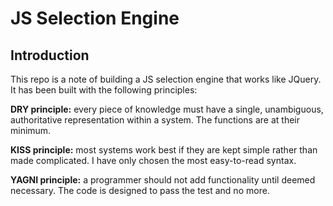 # JS Selection Engine

## Introduction

This repo is a note of building a JS selection engine that works like JQuery. It has been built with the following principles:

**DRY principle:** every piece of knowledge must have a single, unambiguous, authoritative representation within a system. The functions are at their minimum.

**KISS principle:** most systems work best if they are kept simple rather than made complicated. I have only chosen the  most easy-to-read syntax.

**YAGNI principle:** a programmer should not add functionality until deemed necessary. The code is designed to pass the test and no more.